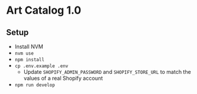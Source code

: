 # Art Catalog 1.0

## Setup

- Install NVM
- `nvm use`
- `npm install`
- `cp .env.example .env`
  - Update `SHOPIFY_ADMIN_PASSWORD` and `SHOPIFY_STORE_URL` to match the values of a real Shopify account
- `npm run develop`
